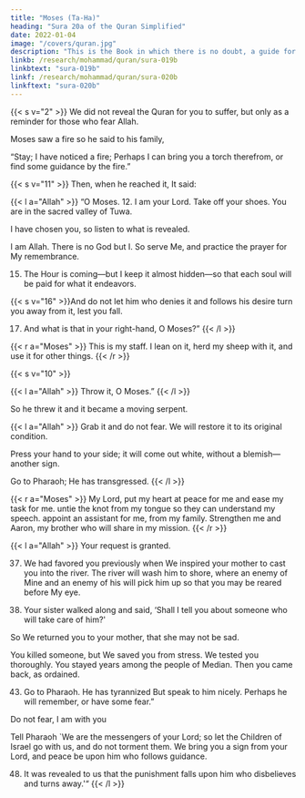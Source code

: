 ```yaml
---
title: "Moses (Ta-Ha)"
heading: "Sura 20a of the Quran Simplified"
date: 2022-01-04
image: "/covers/quran.jpg"
description: "This is the Book in which there is no doubt, a guide for the righteous."
linkb: /research/mohammad/quran/sura-019b
linkbtext: "sura-019b"
linkf: /research/mohammad/quran/sura-020b
linkftext: "sura-020b"
---
```



<!-- 1. Ta, Ha. -->{{< s v="2" >}}  We did not reveal the Quran for you to suffer, but only as a reminder for those who fear Allah.

<!-- revelation from He who created the earth and the high heavens. -->
<!-- 4. A
The Most Merciful; on the Throne He set-
tled. -->
<!-- 6. To Allah belongs everything in the heavens
and the earth, and everything between them,
and everything beneath the soil.
7. If you speak aloud—He knows the secret,
and the most hidden.

8. Allah, there is no god but He, His are the
Most Beautiful Names.{{< s v="5" >}} {{< s v="9" >}}  Has
the story of Moses reached you? -->

Moses saw a fire so he said to his family,

“Stay; I have noticed a fire; Perhaps I can bring you a torch therefrom, or find some guidance by the fire.”

{{< s v="11" >}}  Then, when he reached it, It said: 

{{< l a="Allah" >}}
“O Moses. 12. I am your Lord. Take off your shoes. You are in the sacred valley of Tuwa.

I have chosen you, so listen to what is revealed.

I am Allah. There is no God but I. So serve Me, and practice the prayer for My remembrance.

15. The Hour is coming—but I keep it almost hidden—so that each soul will be paid for what it endeavors.

{{< s v="16" >}}And do not let him who denies it and follows his desire turn you away from it, lest you fall.

17. And what is that in your right-hand, O Moses?”
{{< /l >}}


{{< r a="Moses" >}}
This is my staff. I lean on it, herd my sheep with it, and use it for other things.
{{< /r >}}

{{< s v="10" >}} 

{{< l a="Allah" >}}
Throw it, O Moses.”
{{< /l >}}

So he threw it and it became a moving serpent.

{{< l a="Allah" >}}
Grab it and do not fear. We will restore it to its original condition.

Press your hand to your side; it will come out white, without a blemish—another
sign.

<!-- 20.
23. That We may show you some of Our greatest signs. -->

Go to Pharaoh; He has transgressed.
{{< /l >}}


{{< r a="Moses" >}}
My Lord, put my heart at peace for me and ease my task for me. untie the knot from my tongue so they can understand my  speech.
appoint an assistant for me, from my family. Strengthen me and Aaron, my brother who will share in my mission.
{{< /r >}}
<!-- 33. That we may glorify You much.
34. And remember You much.
35. You
are always watching over us.” -->

{{< l a="Allah" >}}
Your request is granted. 

37. We had favored you previously when We inspired your mother to cast you into the river. The river will wash him to shore, where an enemy of Mine and an enemy of his will pick him up so that you may be reared before My eye.

40. Your sister walked along and said, ‘Shall I tell you about someone who will take care of him?' 

So We returned you to your mother, that she may not be sad. 

You killed someone, but We saved you from stress. We tested you thoroughly. You stayed years among the people of Median. Then you came back, as ordained.

43. Go to Pharaoh. He has tyrannized But speak to him nicely. Perhaps he will remember, or have some fear.”

Do not fear, I am with you

Tell Pharaoh `We are the messengers of your Lord; so let the Children of Israel go with us, and do not torment them.
We bring you a sign from your Lord, and peace be upon him who follows guidance.

48. It was revealed to us that the punishment falls upon him who disbelieves and turns away.'“
{{< /l >}}


